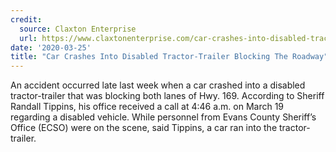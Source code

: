 ```yaml
---
credit:
  source: Claxton Enterprise
  url: https://www.claxtonenterprise.com/car-crashes-into-disabled-tractor-trailer-blocking-the-roadway/
date: '2020-03-25'
title: "Car Crashes Into Disabled Tractor-Trailer Blocking The Roadway"
---
```

An accident occurred late last week when a car crashed into a disabled tractor-trailer that was blocking both lanes of Hwy. 169. According to Sheriff Randall Tippins, his office received a call at 4:46 a.m. on March 19 regarding a disabled vehicle. While personnel from Evans County Sheriff’s Office (ECSO) were on the scene, said Tippins, a car ran into the tractor-trailer.
